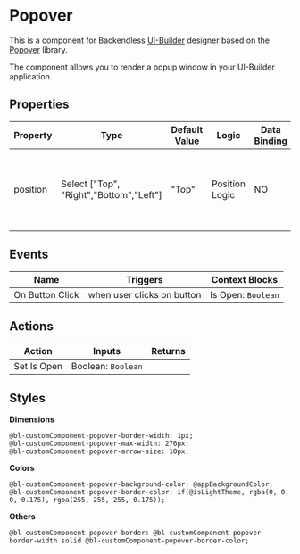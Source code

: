 # Popover

This is a component for Backendless [UI-Builder](https://backendless.com/developers/#ui-builder) designer based on the [Popover](https://react-bootstrap.github.io/components/overlays/#popovers) library.

The component allows you to render a popup window in your UI-Builder application.

## Properties

| Property    | Type                                    | Default Value | Logic              | Data Binding | UI Setting | Description                                                            |
|-------------|-----------------------------------------|---------------|--------------------|--------------|------------|------------------------------------------------------------------------|
| position    | Select ["Top", "Right","Bottom","Left"] | "Top"         | Position Logic     | NO           | YES        | Allows to determine the position of the popover relative to the button |

## Events

| Name            | Triggers                   | Context Blocks     |
|-----------------|----------------------------|--------------------|
| On Button Click | when user clicks on button | Is Open: `Boolean` |

## Actions

| Action      | Inputs             | Returns |
|-------------|--------------------|---------|
| Set Is Open | Boolean: `Boolean` |         |

## Styles

**Dimensions**
```
@bl-customComponent-popover-border-width: 1px;
@bl-customComponent-popover-max-width: 276px;
@bl-customComponent-popover-arrow-size: 10px;
```

**Colors**
```
@bl-customComponent-popover-background-color: @appBackgroundColor;
@bl-customComponent-popover-border-color: if(@isLightTheme, rgba(0, 0, 0, 0.175), rgba(255, 255, 255, 0.175));
```

**Others**
```
@bl-customComponent-popover-border: @bl-customComponent-popover-border-width solid @bl-customComponent-popover-border-color;
```
